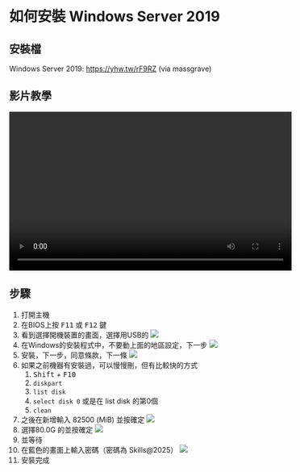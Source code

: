 # 如何安裝 Windows Server 2019

## 安裝檔

Windows Server 2019: https://yhw.tw/rF9RZ (via massgrave)

## 影片教學
<video width="560" height="315" controls>
  <source src="/videos/ap-1.srv-content.mp4" type="video/mp4">
  Your browser does not support the video tag.
</video>

## 步驟

1. 打開主機
2. 在BIOS上按 <kbd>F11</kbd> 或 <kbd>F12</kbd> 鍵
3. 看到選擇開機裝置的畫面，選擇用USB的
![](images/select_boot_device.png)
4. 在Windows的安裝程式中，不要動上面的地區設定，下一步
![](images/select_install_windows_2019_1.png)
5. 安裝，下一步，同意條款，下一條
![](images/select_install_windows_2019_2.png)
6. 如果之前機器有安裝過，可以慢慢刪，但有比較快的方式
    1. <kbd>Shift</kbd> + <kbd>F10</kbd>
    2. ```diskpart```
    3. ```list disk```
    4. ```select disk 0``` 或是在 list disk 的第0個
    5. ```clean```
7. 之後在新增輸入 82500 (MiB) 並按確定
![](images/select_disk_size.png)
8. 選擇80.0G 的並按確定
![](images/select_disk.png)
9. 並等待
10. 在藍色的畫面上輸入密碼（密碼為 Skills@2025）
![](images/select_password_and_complete.png)
11. 安裝完成
